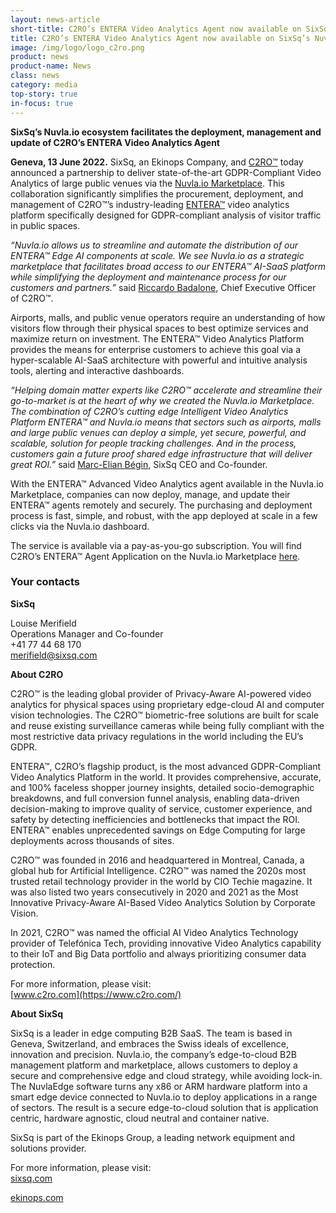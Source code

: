 ```yaml
---
layout: news-article
short-title: C2RO’s ENTERA Video Analytics Agent now available on SixSq’s Nuvla.io Marketplace 
title: C2RO’s ENTERA Video Analytics Agent now available on SixSq’s Nuvla.io Marketplace
image: /img/logo/logo_c2ro.png
product: news
product-name: News
class: news
category: media
top-story: true
in-focus: true
---
```


**SixSq’s Nuvla.io ecosystem facilitates the deployment, management and update of C2RO’s ENTERA Video Analytics Agent** 

**Geneva, 13 June 2022.** SixSq, an Ekinops Company, and [C2RO™](https://www.c2ro.com/) today announced a partnership to deliver state-of-the-art GDPR-Compliant Video Analytics of large public venues via the [Nuvla.io Marketplace](https://nuvla.io/marketplace). This collaboration significantly simplifies the procurement, deployment, and management of C2RO™’s industry-leading [ENTERA™](https://www.c2ro.com/entera) video analytics platform specifically designed for GDPR-compliant analysis of visitor traffic in public spaces. 

_“Nuvla.io allows us to streamline and automate the distribution of our ENTERA™ Edge AI components at scale. We see Nuvla.io as a strategic marketplace that facilitates broad access to our ENTERA™ AI-SaaS platform while simplifying the deployment and maintenance process for our customers and partners.”_  said [Riccardo Badalone](https://www.linkedin.com/in/riccardo-badalone/), Chief Executive Officer of C2RO™.

Airports, malls, and public venue operators require an understanding of how visitors flow through their physical spaces to best optimize services and maximize return on investment. The ENTERA™ Video Analytics Platform provides the means for enterprise customers to achieve this goal via a hyper-scalable AI-SaaS architecture with powerful and intuitive analysis tools, alerting and interactive dashboards.

_“Helping domain matter experts like C2RO™ accelerate and streamline their go-to-market is at the heart of why we created the Nuvla.io Marketplace. The combination of C2RO’s cutting edge Intelligent Video Analytics Platform ENTERA™ and Nuvla.io means that sectors such as airports, malls and large public venues can deploy a simple, yet secure, powerful, and scalable, solution for people tracking challenges. And in the process, customers gain a future proof shared edge infrastructure that will deliver great ROI.”_  said [Marc-Elian Bégin](https://www.linkedin.com/in/mebster/), SixSq CEO and Co-founder. 

With the ENTERA™ Advanced Video Analytics agent available in the Nuvla.io Marketplace, companies can now deploy, manage, and update their ENTERA™ agents remotely and securely. The purchasing and deployment process is fast, simple, and robust, with the app deployed at scale in a few clicks via the Nuvla.io dashboard.

The service is available via a pay-as-you-go subscription. You will find C2RO’s ENTERA™ Agent Application on the Nuvla.io Marketplace [here](https://nuvla.io/ui/apps/c2ro). 



### Your contacts

**SixSq**

Louise Merifield
<br/>
Operations Manager and Co-founder
<br/>
+41 77 44 68 170
<br/>
<merifield@sixsq.com>



**About C2RO**

C2RO™ is the leading global provider of Privacy-Aware AI-powered video analytics for physical spaces using proprietary edge-cloud AI and computer vision technologies. The C2RO™ biometric-free solutions are built for scale and reuse existing surveillance cameras while being fully compliant with the most restrictive data privacy regulations in the world including the EU’s GDPR.

ENTERA™, C2RO’s flagship product, is the most advanced GDPR-Compliant Video Analytics Platform in the world. It provides comprehensive, accurate, and 100% faceless shopper journey insights, detailed socio-demographic breakdowns, and full conversion funnel analysis, enabling data-driven decision-making to improve quality of service, customer experience, and safety by detecting inefficiencies and bottlenecks that impact the ROI.  ENTERA™ enables unprecedented savings on Edge Computing for large deployments across thousands of sites.

C2RO™ was founded in 2016 and headquartered in Montreal, Canada, a global hub for Artificial Intelligence. C2RO™ was named the 2020s most trusted retail technology provider in the world by CIO Techie magazine. It was also listed two years consecutively in 2020 and 2021 as the Most Innovative Privacy-Aware AI-Based Video Analytics Solution by Corporate Vision.

In 2021, C2RO™ was named the official AI Video Analytics Technology provider of Telefónica Tech, providing innovative Video Analytics capability to their IoT and Big Data portfolio and always prioritizing consumer data protection.

For more information, please visit:
<br/>
[www.c2ro.com](https://www.c2ro.com/)



**About SixSq**

SixSq is a leader in edge computing B2B SaaS. The team is based in Geneva, Switzerland, and embraces the Swiss ideals of excellence, innovation and precision. Nuvla.io, the company’s edge-to-cloud B2B management platform and marketplace, allows customers to deploy a secure and comprehensive edge and cloud strategy, while avoiding lock-in. The NuvlaEdge software turns any x86 or ARM hardware platform into a smart edge device connected to Nuvla.io to deploy applications in a range of sectors. The result is a secure edge-to-cloud solution that is application centric, hardware agnostic, cloud neutral and container native.

SixSq is part of the Ekinops Group, a leading network equipment and solutions provider.

For more information, please visit: 
<br/>
[sixsq.com](https://sixsq.com/)

[ekinops.com](https://www.ekinops.com/)





